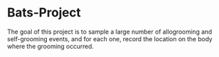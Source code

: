 # Bats-Project
The goal of this project is to sample a large number of allogrooming and self-grooming events, and for each one, record the location on the body where the grooming occurred.
